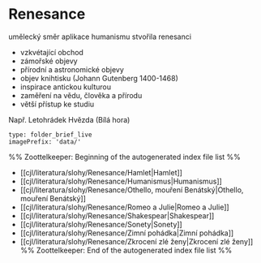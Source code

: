# Renesance
umělecký směr
aplikace humanismu stvořila renesanci

- vzkvétající obchod
- zámořské objevy
- přírodní a astronomické objevy
- objev knihtisku (Johann Gutenberg 1400-1468)
- inspirace antickou kulturou
- zaměření na vědu, člověka a přírodu
- větší přístup ke studiu

Např. Letohrádek Hvězda (Bílá hora)

```ccard
type: folder_brief_live
imagePrefix: 'data/'
```

%% Zoottelkeeper: Beginning of the autogenerated index file list  %%
-  [[cjl/literatura/slohy/Renesance/Hamlet|Hamlet]]
-  [[cjl/literatura/slohy/Renesance/Humanismus|Humanismus]]
-  [[cjl/literatura/slohy/Renesance/Othello, mouření Benátský|Othello, mouření Benátský]]
-  [[cjl/literatura/slohy/Renesance/Romeo a Julie|Romeo a Julie]]
-  [[cjl/literatura/slohy/Renesance/Shakespear|Shakespear]]
-  [[cjl/literatura/slohy/Renesance/Sonety|Sonety]]
-  [[cjl/literatura/slohy/Renesance/Zimní pohádka|Zimní pohádka]]
-  [[cjl/literatura/slohy/Renesance/Zkrocení zlé ženy|Zkrocení zlé ženy]]
%% Zoottelkeeper: End of the autogenerated index file list  %%
